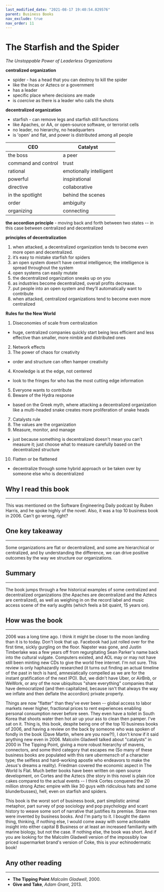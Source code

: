 ```yaml
---
last_modified_date: "2021-08-17 19:40:54.029576"
parent: Business Books
nav_exclude: true
nav_order: 11
---
```


# The Starfish and the Spider
_The Unstoppable Power of Leaderless Organizations_

**centralized organization**
- spider - has a head that you can destroy to kill the spider
- like the Incas or Aztecs or a government
- has a leader
- specific place where decisions are made
- is _coercive_ as there is a leader who calls the shots

**decentralized organization**
- starfish - can remove legs and starfish still functions
- like Apaches, or AA, or open-source software, or terrorist cells
- no leader, no hierarchy, no headquarters
- is 'open' and flat, and power is distributed among all people

| CEO | Catalyst |
|- | - |
| the boss | a peer |
| command and control | trust |
| rational | emotionally intelligent |
| powerful | inspirational |
| directive | collaborative |
| in the spotlight | behind the scenes |
| order | ambiguity |
| organizing | connecting |

**the accordion principle** - moving back and forth between two states -- in this case between centralized and decentralized

**principles of decentralization**
1. when attacked, a decentralized organization tends to become even more open and decentralized.
2. it’s easy to mistake starfish for spiders
3. an open system doesn’t have central intelligence; the intelligence is spread throughout the system
4. open systems can easily mutate
5. the decentralized organization sneaks up on you
6. as industries become decentralized, overall profits decrease.
7. put people into an open system and they’ll automatically want to contribute
8. when attacked, centralized organizations tend to become even more centralized

**Rules for the New World**
1. Diseconomies of scale from centralization
- huge, centralized companies quickly start being less efficient and less effective than smaller, more nimble and distributed ones
2. Network effects
3. The power of chaos for creativity
- order and structure can often hamper creativity
4. Knowledge is at the edge, not centered
- look to the fringes for who has the most cutting edge information
5. Everyone wants to contribute
6. Beware of the Hydra response
- based on the Greek myth, where attacking a decentralized organization like a multi-headed snake creates more proliferation of snake heads
7. Catalysts rule
8. The values are the organization
9.  Measure, monitor, and manage
- just because something is decentralized doesn't mean you can't measure it; just choose what to measure carefully based on the decentralized structure
10. Flatten or be flattened
- decentralize through some hybrid approach or be taken over by someone else who is decentralized

## Why I read this book
---
This was mentioned on the Software Engineering Daily podcast by Ruben Harris, and he spoke highly of the novel. Also, it was a top 10 business book in 2006. Can't go wrong, right?

## One key takeaway
---
Some organizations are flat or decentralized, and some are hierarchical or centralized, and by understanding the difference, we can drive positive outcomes by the way we structure our organizations.

## Summary
---
The book jumps through a few historical examples of some centralized and decentralized organizations (the Apaches are decentralized and the Aztecs are centralized), as well as weighing in on the record label and music access scene of the early aughts (which feels a bit quaint, 15 years on).

## How was the book
---
2006 was a long time ago. I think it might be closer to the moon landing than it is to today. Don't look that up. Facebook had just rolled over for the first time, sickly gurgling on the floor. Napster was gone, and Justin Timberlake was a few years off from regurgitating Sean Parker's name back into the cultural vulgate. Computers existed, and AOL may or may not have still been minting new CDs to give the world free internet. I'm not sure. This review is only haphazardly researched (it turns out finding an actual timeline of the past in tech is hard, amnesiatically compelled as we are for the instant gratification of the next IPO). But, we didn't have Uber, or AirBnb, or WeWork, or any of the now ubiquitous "share everything" companies that have democratized (and then capitalized, because isn't that always the way we inflate and then deflate the accordion) private property.

Things are now "flatter" than they've ever been -- global access to labor markets never higher, fractional prices to rent experiences enabling personal consumption never before seen. They even have a toilet in South Korea that shoots water then hot air up your ass to clean then pamper. I've sat on it. Thing is, this book, despite being one of the top 10 business books of 2006, and having a review on the back by someone who was spoken of fondly in the book (Dave Martin, where are you now?!), I don't know if it said anything new even in 2006. Malcolm Gladwell talked about "catalysts" in 2000 in The Tipping Point, giving a more robust hierarchy of mavens, connectors, and some third category that escapes me (So many of these business books are populated with this rare <i>ubermensch</i> of a character type; the selfless and hard-working apostle who endeavors to make the Jesus's dreams a reality). Friedman covered the economic aspect in The World Is Flat. Much better books have been written on open source development, on Cortes and the Aztecs (the story in this novel is plain rice cakes compared to the actual events -- I think Cortes conquered the 20 million strong Aztec empire with like 30 guys with ridiculous hats and some blunderbusses), hell, even on starfish and spiders.

This book is the worst sort of business book, part simplistic animal metaphor, part survey of pop sociology and pop psychology and scant history to weave some sort of narrative that justifies its premise. Straw men were invented by business books. And I'm party to it. I bought the damn thing, thinking, if nothing else, I would come away with some actionable insight into either capital B Business or at least an increased familiarity with marine biology, but not the case. If nothing else, the book was short. And if you are looking for the Malcolm Gladwell version of the impossibly low priced supermarket brand's version of Coke, this is your echinodermatic book!

## Any other reading
---
- **The Tipping Point** _Malcolm Gladwell_, 2000.
- **Give and Take**, _Adam Grant_, 2013.